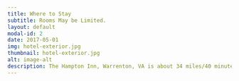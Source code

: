 ```yaml
---
title: Where to Stay 
subtitle: Rooms May be Limited.
layout: default
modal-id: 2
date: 2017-05-01
img: hotel-exterior.jpg
thumbnail: hotel-exterior.jpg 
alt: image-alt
description: The Hampton Inn, Warrenton, VA is about 34 miles/40 minutes from where 495 (Beltway) meets 66 and 35 miles/45 minutes from Dulles Airport. Wollam Gardens is less than 20 minutes from the hotel. <br><br>Choices for accommodations are limited in the area and it’s a busy holiday weekend, so we suggest making your reservations as early as possible.<br><br>Our hotel block at the <a href = http://warrenton.hamptoninn.com>Hampton Inn Warrenton</a> (501 Blackwell Road Warrenton, Virginia, 20186, USA) is <strong>full</strong>, but there are still rooms available at the hotel for Sunday night. Please make sure to tell them that you're with our party if you book a room there.<br><br>We will be running a shuttle between the hotel and the wedding venue or you can drive directly if you prefer. There will be plenty of parking at the venue. <br><br>When rooms at the Hampton Inn run out, we would suggest looking at the <a href = https://www.ihg.com/holidayinnexpress/hotels/us/en/warrenton/wrvva/hoteldetail>Holiday Inn Express</a> or the <a href = https://www.wyndhamhotels.com/baymont/warrenton-virginia/baymont-inn-and-suites-warrenton/overview>Baymont Inn & Suites</a> for other options in a similar price range.<br><br>For more upscale options, please check out the <a href = https://www.blackhorseinn.com/the-inn>Black Horse Inn</a>, <a href = https://www.airlie.com/>Arlie</a>, <a href = https://www.thechiltonhouse.com/>Chilton House</a>, or the <a href = http://poplarspringsinn.com/>Poplar Springs Inn</a>.
---
```

